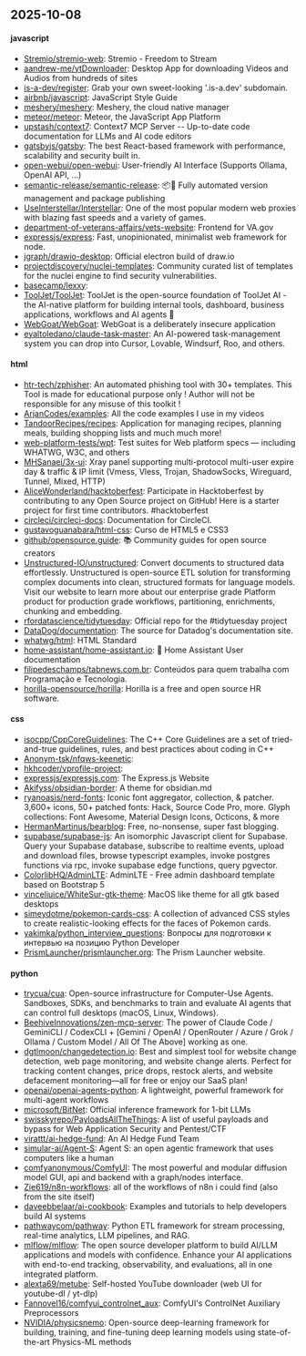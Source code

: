 ## 2025-10-08

#### javascript
* [Stremio/stremio-web](https://github.com/Stremio/stremio-web): Stremio - Freedom to Stream
* [aandrew-me/ytDownloader](https://github.com/aandrew-me/ytDownloader): Desktop App for downloading Videos and Audios from hundreds of sites
* [is-a-dev/register](https://github.com/is-a-dev/register): Grab your own sweet-looking '.is-a.dev' subdomain.
* [airbnb/javascript](https://github.com/airbnb/javascript): JavaScript Style Guide
* [meshery/meshery](https://github.com/meshery/meshery): Meshery, the cloud native manager
* [meteor/meteor](https://github.com/meteor/meteor): Meteor, the JavaScript App Platform
* [upstash/context7](https://github.com/upstash/context7): Context7 MCP Server -- Up-to-date code documentation for LLMs and AI code editors
* [gatsbyjs/gatsby](https://github.com/gatsbyjs/gatsby): The best React-based framework with performance, scalability and security built in.
* [open-webui/open-webui](https://github.com/open-webui/open-webui): User-friendly AI Interface (Supports Ollama, OpenAI API, ...)
* [semantic-release/semantic-release](https://github.com/semantic-release/semantic-release): 📦🚀 Fully automated version management and package publishing
* [UseInterstellar/Interstellar](https://github.com/UseInterstellar/Interstellar): One of the most popular modern web proxies with blazing fast speeds and a variety of games.
* [department-of-veterans-affairs/vets-website](https://github.com/department-of-veterans-affairs/vets-website): Frontend for VA.gov
* [expressjs/express](https://github.com/expressjs/express): Fast, unopinionated, minimalist web framework for node.
* [jgraph/drawio-desktop](https://github.com/jgraph/drawio-desktop): Official electron build of draw.io
* [projectdiscovery/nuclei-templates](https://github.com/projectdiscovery/nuclei-templates): Community curated list of templates for the nuclei engine to find security vulnerabilities.
* [basecamp/lexxy](https://github.com/basecamp/lexxy): 
* [ToolJet/ToolJet](https://github.com/ToolJet/ToolJet): ToolJet is the open-source foundation of ToolJet AI - the AI-native platform for building internal tools, dashboard, business applications, workflows and AI agents 🚀
* [WebGoat/WebGoat](https://github.com/WebGoat/WebGoat): WebGoat is a deliberately insecure application
* [eyaltoledano/claude-task-master](https://github.com/eyaltoledano/claude-task-master): An AI-powered task-management system you can drop into Cursor, Lovable, Windsurf, Roo, and others.

#### html
* [htr-tech/zphisher](https://github.com/htr-tech/zphisher): An automated phishing tool with 30+ templates. This Tool is made for educational purpose only ! Author will not be responsible for any misuse of this toolkit !
* [ArjanCodes/examples](https://github.com/ArjanCodes/examples): All the code examples I use in my videos
* [TandoorRecipes/recipes](https://github.com/TandoorRecipes/recipes): Application for managing recipes, planning meals, building shopping lists and much much more!
* [web-platform-tests/wpt](https://github.com/web-platform-tests/wpt): Test suites for Web platform specs — including WHATWG, W3C, and others
* [MHSanaei/3x-ui](https://github.com/MHSanaei/3x-ui): Xray panel supporting multi-protocol multi-user expire day & traffic & IP limit (Vmess, Vless, Trojan, ShadowSocks, Wireguard, Tunnel, Mixed, HTTP)
* [AliceWonderland/hacktoberfest](https://github.com/AliceWonderland/hacktoberfest): Participate in Hacktoberfest by contributing to any Open Source project on GitHub! Here is a starter project for first time contributors. #hacktoberfest
* [circleci/circleci-docs](https://github.com/circleci/circleci-docs): Documentation for CircleCI.
* [gustavoguanabara/html-css](https://github.com/gustavoguanabara/html-css): Curso de HTML5 e CSS3
* [github/opensource.guide](https://github.com/github/opensource.guide): 📚 Community guides for open source creators
* [Unstructured-IO/unstructured](https://github.com/Unstructured-IO/unstructured): Convert documents to structured data effortlessly. Unstructured is open-source ETL solution for transforming complex documents into clean, structured formats for language models. Visit our website to learn more about our enterprise grade Platform product for production grade workflows, partitioning, enrichments, chunking and embedding.
* [rfordatascience/tidytuesday](https://github.com/rfordatascience/tidytuesday): Official repo for the #tidytuesday project
* [DataDog/documentation](https://github.com/DataDog/documentation): The source for Datadog's documentation site.
* [whatwg/html](https://github.com/whatwg/html): HTML Standard
* [home-assistant/home-assistant.io](https://github.com/home-assistant/home-assistant.io): 📘 Home Assistant User documentation
* [filipedeschamps/tabnews.com.br](https://github.com/filipedeschamps/tabnews.com.br): Conteúdos para quem trabalha com Programação e Tecnologia.
* [horilla-opensource/horilla](https://github.com/horilla-opensource/horilla): Horilla is a free and open source HR software.

#### css
* [isocpp/CppCoreGuidelines](https://github.com/isocpp/CppCoreGuidelines): The C++ Core Guidelines are a set of tried-and-true guidelines, rules, and best practices about coding in C++
* [Anonym-tsk/nfqws-keenetic](https://github.com/Anonym-tsk/nfqws-keenetic): 
* [hkhcoder/vprofile-project](https://github.com/hkhcoder/vprofile-project): 
* [expressjs/expressjs.com](https://github.com/expressjs/expressjs.com): The Express.js Website
* [Akifyss/obsidian-border](https://github.com/Akifyss/obsidian-border): A theme for obsidian.md
* [ryanoasis/nerd-fonts](https://github.com/ryanoasis/nerd-fonts): Iconic font aggregator, collection, & patcher. 3,600+ icons, 50+ patched fonts: Hack, Source Code Pro, more. Glyph collections: Font Awesome, Material Design Icons, Octicons, & more
* [HermanMartinus/bearblog](https://github.com/HermanMartinus/bearblog): Free, no-nonsense, super fast blogging.
* [supabase/supabase-js](https://github.com/supabase/supabase-js): An isomorphic Javascript client for Supabase. Query your Supabase database, subscribe to realtime events, upload and download files, browse typescript examples, invoke postgres functions via rpc, invoke supabase edge functions, query pgvector.
* [ColorlibHQ/AdminLTE](https://github.com/ColorlibHQ/AdminLTE): AdminLTE - Free admin dashboard template based on Bootstrap 5
* [vinceliuice/WhiteSur-gtk-theme](https://github.com/vinceliuice/WhiteSur-gtk-theme): MacOS like theme for all gtk based desktops
* [simeydotme/pokemon-cards-css](https://github.com/simeydotme/pokemon-cards-css): A collection of advanced CSS styles to create realistic-looking effects for the faces of Pokemon cards.
* [yakimka/python_interview_questions](https://github.com/yakimka/python_interview_questions): Вопросы для подготовки к интервью на позицию Python Developer
* [PrismLauncher/prismlauncher.org](https://github.com/PrismLauncher/prismlauncher.org): The Prism Launcher website.

#### python
* [trycua/cua](https://github.com/trycua/cua): Open-source infrastructure for Computer-Use Agents. Sandboxes, SDKs, and benchmarks to train and evaluate AI agents that can control full desktops (macOS, Linux, Windows).
* [BeehiveInnovations/zen-mcp-server](https://github.com/BeehiveInnovations/zen-mcp-server): The power of Claude Code / GeminiCLI / CodexCLI + [Gemini / OpenAI / OpenRouter / Azure / Grok / Ollama / Custom Model / All Of The Above] working as one.
* [dgtlmoon/changedetection.io](https://github.com/dgtlmoon/changedetection.io): Best and simplest tool for website change detection, web page monitoring, and website change alerts. Perfect for tracking content changes, price drops, restock alerts, and website defacement monitoring—all for free or enjoy our SaaS plan!
* [openai/openai-agents-python](https://github.com/openai/openai-agents-python): A lightweight, powerful framework for multi-agent workflows
* [microsoft/BitNet](https://github.com/microsoft/BitNet): Official inference framework for 1-bit LLMs
* [swisskyrepo/PayloadsAllTheThings](https://github.com/swisskyrepo/PayloadsAllTheThings): A list of useful payloads and bypass for Web Application Security and Pentest/CTF
* [virattt/ai-hedge-fund](https://github.com/virattt/ai-hedge-fund): An AI Hedge Fund Team
* [simular-ai/Agent-S](https://github.com/simular-ai/Agent-S): Agent S: an open agentic framework that uses computers like a human
* [comfyanonymous/ComfyUI](https://github.com/comfyanonymous/ComfyUI): The most powerful and modular diffusion model GUI, api and backend with a graph/nodes interface.
* [Zie619/n8n-workflows](https://github.com/Zie619/n8n-workflows): all of the workflows of n8n i could find (also from the site itself)
* [daveebbelaar/ai-cookbook](https://github.com/daveebbelaar/ai-cookbook): Examples and tutorials to help developers build AI systems
* [pathwaycom/pathway](https://github.com/pathwaycom/pathway): Python ETL framework for stream processing, real-time analytics, LLM pipelines, and RAG.
* [mlflow/mlflow](https://github.com/mlflow/mlflow): The open source developer platform to build AI/LLM applications and models with confidence. Enhance your AI applications with end-to-end tracking, observability, and evaluations, all in one integrated platform.
* [alexta69/metube](https://github.com/alexta69/metube): Self-hosted YouTube downloader (web UI for youtube-dl / yt-dlp)
* [Fannovel16/comfyui_controlnet_aux](https://github.com/Fannovel16/comfyui_controlnet_aux): ComfyUI's ControlNet Auxiliary Preprocessors
* [NVIDIA/physicsnemo](https://github.com/NVIDIA/physicsnemo): Open-source deep-learning framework for building, training, and fine-tuning deep learning models using state-of-the-art Physics-ML methods
